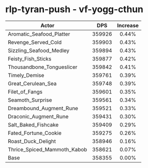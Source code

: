 # rlp-tyran-push - vf-yogg-cthun
| Actor | DPS | Increase |
|---|:---:|:---:|
|Aromatic_Seafood_Platter|359926|0.44%|
|Revenge_Served_Cold|359903|0.43%|
|Sizzling_Seafood_Medley|359894|0.43%|
|Feisty_Fish_Sticks|359877|0.42%|
|Thousandbone_Tongueslicer|359842|0.41%|
|Timely_Demise|359761|0.39%|
|Great_Cerulean_Sea|359748|0.39%|
|Filet_of_Fangs|359601|0.35%|
|Seamoth_Surprise|359561|0.34%|
|Dreambound_Augment_Rune|359521|0.33%|
|Draconic_Augment_Rune|359431|0.30%|
|Salt_Baked_Fishcake|359409|0.29%|
|Fated_Fortune_Cookie|359275|0.26%|
|Roast_Duck_Delight|358946|0.16%|
|Thrice_Spiced_Mammoth_Kabob|358621|0.07%|
|Base|358355|0.00%|
